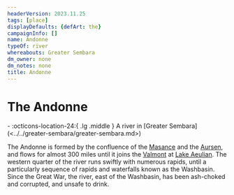 ```yaml
---
headerVersion: 2023.11.25
tags: [place]
displayDefaults: {defArt: the}
campaignInfo: []
name: Andonne
typeOf: river
whereabouts: Greater Sembara
dm_owner: none
dm_notes: none
title: Andonne
---
```

# The Andonne
<div class="grid cards ext-narrow-margin ext-one-column" markdown>
-    :octicons-location-24:{ .lg .middle } A river in [Greater Sembara](<../../greater-sembara/greater-sembara.md>)  
</div>


The Andonne is formed by the confluence of the [Masance](<./masance.md>) and the [Aursen](<./aursen.md>), and flows for almost 300 miles until it joins the [Valmont](<./valmont.md>) at [Lake Aeulian](<./lake-aeulian.md>). The western quarter of the river runs swiftly with numerous rapids, until a particularly sequence of rapids and waterfalls known as the Washbasin. Since the Great War, the river, east of the Washbasin, has been ash-choked and corrupted, and unsafe to drink. 
